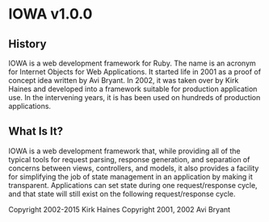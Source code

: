 # IOWA v1.0.0

## History

IOWA is a web development framework for Ruby. The name is an acronym for Internet Objects for Web Applications.
It started life in 2001 as a proof of concept idea written by Avi Bryant. In 2002, it was taken over by Kirk Haines
and developed into a framework suitable for production application use. In the intervening years, it is has been used
on hundreds of production applications.

## What Is It?

IOWA is a web development framework that, while providing all of the typical tools for request parsing, response
generation, and separation of concerns between views, controllers, and models, it also provides a facility for
simplifying the job of state management in an application by making it transparent. Applications can set state during
one request/response cycle, and that state will still exist on the following request/response cycle.



Copyright 2002-2015 Kirk Haines
Copyright 2001, 2002 Avi Bryant
